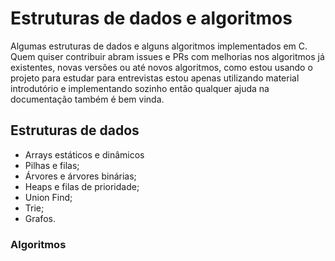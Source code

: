 # Estruturas de dados e algoritmos

Algumas estruturas de dados e alguns algoritmos implementados em C.
Quem quiser contribuir abram issues e PRs com melhorias nos algoritmos já existentes, novas versões ou até novos algoritmos, como estou usando o projeto para estudar para entrevistas estou apenas utilizando material introdutório e implementando sozinho então qualquer ajuda na documentação também é bem vinda.

## Estruturas de dados

- Arrays estáticos e dinâmicos
- Pilhas e filas;
- Árvores e árvores binárias;
- Heaps e filas de prioridade;
- Union Find;
- Trie;
- Grafos.

### Algoritmos

